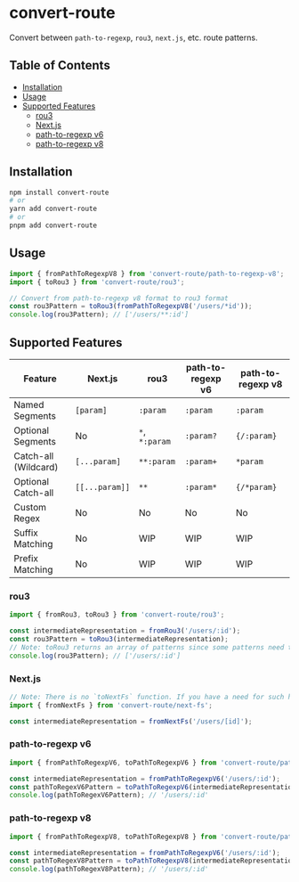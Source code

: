 # convert-route

Convert between `path-to-regexp`, `rou3`, `next.js`, etc. route patterns.

## Table of Contents

- [Installation](#installation)
- [Usage](#usage)
- [Supported Features](#supported-features)
  - [rou3](#rou3)
  - [Next.js](#nextjs)
  - [path-to-regexp v6](#path-to-regexp-v6)
  - [path-to-regexp v8](#path-to-regexp-v8)


## Installation

```sh
npm install convert-route
# or
yarn add convert-route
# or
pnpm add convert-route
```

## Usage

```ts
import { fromPathToRegexpV8 } from 'convert-route/path-to-regexp-v8';
import { toRou3 } from 'convert-route/rou3';

// Convert from path-to-regexp v8 format to rou3 format
const rou3Pattern = toRou3(fromPathToRegexpV8('/users/*id'));
console.log(rou3Pattern); // ['/users/**:id']
```

## Supported Features

| Feature              | Next.js        | rou3           | path-to-regexp v6 | path-to-regexp v8 |
|----------------------|----------------|----------------|-------------------|-------------------|
| Named Segments       | `[param]`      | `:param`       | `:param`          | `:param`          |
| Optional Segments    | No             | `*`, `*:param` | `:param?`         | `{/:param}`       |
| Catch-all (Wildcard) | `[...param]`   | `**:param`     | `:param+`         | `*param`          |
| Optional Catch-all   | `[[...param]]` | `**`           | `:param*`         | `{/*param}`       |
| Custom Regex         | No             | No             | No                | No                |
| Suffix Matching      | No             | WIP            | WIP               | WIP               |
| Prefix Matching      | No             | WIP            | WIP               | WIP               |

### rou3

```ts
import { fromRou3, toRou3 } from 'convert-route/rou3';

const intermediateRepresentation = fromRou3('/users/:id');
const rou3Pattern = toRou3(intermediateRepresentation);
// Note: toRou3 returns an array of patterns since some patterns need to be expressed as a combination of multiple patterns
console.log(rou3Pattern); // ['/users/:id']
```

### Next.js

```ts
// Note: There is no `toNextFs` function. If you have a need for such helper, please open an issue
import { fromNextFs } from 'convert-route/next-fs';

const intermediateRepresentation = fromNextFs('/users/[id]');
```

### path-to-regexp v6

```ts
import { fromPathToRegexpV6, toPathToRegexpV6 } from 'convert-route/path-to-regexp-v6';

const intermediateRepresentation = fromPathToRegexpV6('/users/:id');
const pathToRegexV6Pattern = toPathToRegexpV6(intermediateRepresentation);
console.log(pathToRegexV6Pattern); // '/users/:id'
```

### path-to-regexp v8

```ts
import { fromPathToRegexpV8, toPathToRegexpV8 } from 'convert-route/path-to-regexp-v8';

const intermediateRepresentation = fromPathToRegexpV6('/users/:id');
const pathToRegexV8Pattern = toPathToRegexpV8(intermediateRepresentation);
console.log(pathToRegexV8Pattern); // '/users/:id'
```

